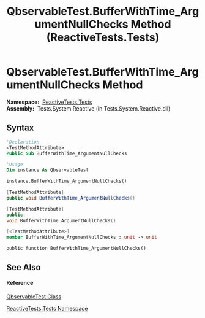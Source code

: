 ﻿---
title: QbservableTest.BufferWithTime_ArgumentNullChecks Method  (ReactiveTests.Tests)
TOCTitle: BufferWithTime_ArgumentNullChecks Method
ms:assetid: M:ReactiveTests.Tests.QbservableTest.BufferWithTime_ArgumentNullChecks
ms:mtpsurl: https://msdn.microsoft.com/en-us/library/reactivetests.tests.qbservabletest.bufferwithtime_argumentnullchecks(v=VS.103)
ms:contentKeyID: 36619799
ms.date: 06/28/2011
mtps_version: v=VS.103
f1_keywords:
- ReactiveTests.Tests.QbservableTest.BufferWithTime_ArgumentNullChecks
dev_langs:
- CSharp
- JScript
- VB
- FSharp
- c++
---

# QbservableTest.BufferWithTime\_ArgumentNullChecks Method

**Namespace:**  [ReactiveTests.Tests](hh289046\(v=vs.103\).md)  
**Assembly:**  Tests.System.Reactive (in Tests.System.Reactive.dll)

## Syntax

``` vb
'Declaration
<TestMethodAttribute> _
Public Sub BufferWithTime_ArgumentNullChecks
```

``` vb
'Usage
Dim instance As QbservableTest

instance.BufferWithTime_ArgumentNullChecks()
```

``` csharp
[TestMethodAttribute]
public void BufferWithTime_ArgumentNullChecks()
```

``` c++
[TestMethodAttribute]
public:
void BufferWithTime_ArgumentNullChecks()
```

``` fsharp
[<TestMethodAttribute>]
member BufferWithTime_ArgumentNullChecks : unit -> unit 
```

``` jscript
public function BufferWithTime_ArgumentNullChecks()
```

## See Also

#### Reference

[QbservableTest Class](hh315250\(v=vs.103\).md)

[ReactiveTests.Tests Namespace](hh289046\(v=vs.103\).md)


